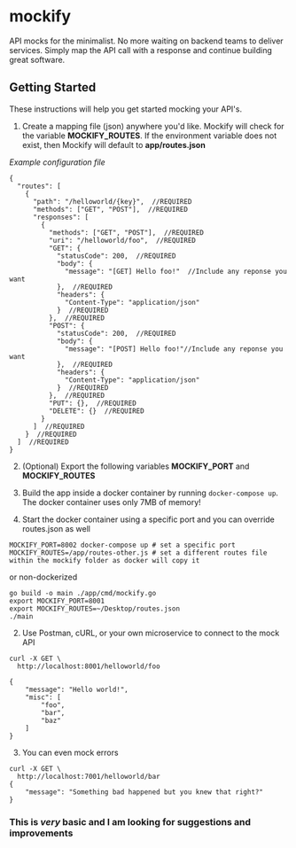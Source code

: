 # mockify
API mocks for the minimalist. No more waiting on backend teams to deliver services. Simply map the API call with a response and continue building great software.

## Getting Started
These instructions will help you get started mocking your API's.
1. Create a mapping file (json) anywhere you'd like. Mockify will check for the variable **MOCKIFY_ROUTES**. If the environment variable does not exist, then Mockify will default to **app/routes.json**

*Example configuration file*
```
{
  "routes": [
    {
      "path": "/helloworld/{key}",  //REQUIRED
      "methods": ["GET", "POST"],  //REQUIRED
      "responses": [
        {
          "methods": ["GET", "POST"],  //REQUIRED
          "uri": "/helloworld/foo",  //REQUIRED
          "GET": {
            "statusCode": 200,  //REQUIRED
            "body": {
              "message": "[GET] Hello foo!"  //Include any reponse you want
            },  //REQUIRED
            "headers": {
              "Content-Type": "application/json"
            }  //REQUIRED
          },  //REQUIRED
          "POST": {
            "statusCode": 200,  //REQUIRED
            "body": {
              "message": "[POST] Hello foo!"//Include any reponse you want
            },  //REQUIRED
            "headers": {
              "Content-Type": "application/json"
            }  //REQUIRED
          },  //REQUIRED
          "PUT": {},  //REQUIRED
          "DELETE": {}  //REQUIRED
        }
      ]  //REQUIRED
    }  //REQUIRED
  ]  //REQUIRED
}
```
2. (Optional) Export the following variables **MOCKIFY_PORT** and **MOCKIFY_ROUTES**

2. Build the app inside a docker container by running `docker-compose up`. The docker container uses only 7MB of memory!
2. Start the docker container using a specific port and you can override routes.json as well
```
MOCKIFY_PORT=8002 docker-compose up # set a specific port
MOCKIFY_ROUTES=/app/routes-other.js # set a different routes file within the mockify folder as docker will copy it
```
or non-dockerized
```
go build -o main ./app/cmd/mockify.go
export MOCKIFY_PORT=8001
export MOCKIFY_ROUTES=~/Desktop/routes.json
./main
```
2. Use Postman, cURL, or your own microservice to connect to the mock API
```
curl -X GET \
  http://localhost:8001/helloworld/foo
```
```
{
    "message": "Hello world!",
    "misc": [
        "foo",
        "bar",
        "baz"
    ]
}
```
3. You can even mock errors
```
curl -X GET \
  http://localhost:7001/helloworld/bar
{
    "message": "Something bad happened but you knew that right?"
}
```
### This is *very* basic and I am looking for suggestions and improvements
